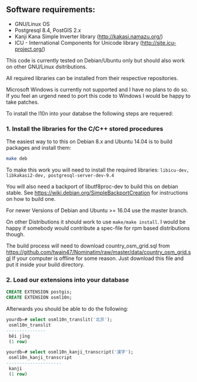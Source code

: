 ## Software requirements:

* GNU/Linux OS
* Postgresql 8.4, PostGIS 2.x
* Kanji Kana Simple Inverter library (http://kakasi.namazu.org/)
* ICU - International Components for Unicode library (http://site.icu-project.org/)

This code is currently tested on Debian/Ubuntu only but should also work on
other GNU/Linux dsitributions.

All required libraries can be installed from their respective repositories.

Microsoft Windows is currently not supported and I have no plans to do so.
If you feel an urgend need to port this code to Windows I would be happy to
take patches.

To install the l10n into your databse the following steps are requered:

### 1. Install the libraries for the C/C++ stored procedures

The easiest way to to this on Debian 8.x and Ubuntu 14.04 is to build
packages and install them:

```sh
make deb
```

To make this work you will need to install the required libraries:
`libicu-dev, libkakasi2-dev, postgresql-server-dev-9.4`

You will also need a backport of libutf8proc-dev to build this on debian
stable.  See https://wiki.debian.org/SimpleBackportCreation for instructions
on how to build one.

For newer Versions of Debian and Ubuntu >= 16.04 use the master branch.

On other Distributions it should work to use `make/make install`.
I would be happy if somebody would contribute a spec-file for rpm based
distributions though.

The build process will need to download country_osm_grid.sql from
https://github.com/twain47/Nominatim/raw/master/data/country_osm_grid.sql
If your computer is offline for some reason. Just download this file and
put it inside your build directory.

### 2. Load our extensions into your database
```sql
CREATE EXTENSION postgis;
CREATE EXTENSION osml10n;
```


Afterwards you should be able to do the following:

```sql
yourdb=# select osml10n_translit('北京');
 osml10n_translit
---------------
 běi jīng
 (1 row)
```

```sql
yourdb=# select osml10n_kanji_transcript('漢字');
 osml10n_kanji_transcript
---------------------
 kanji
 (1 row)
```

